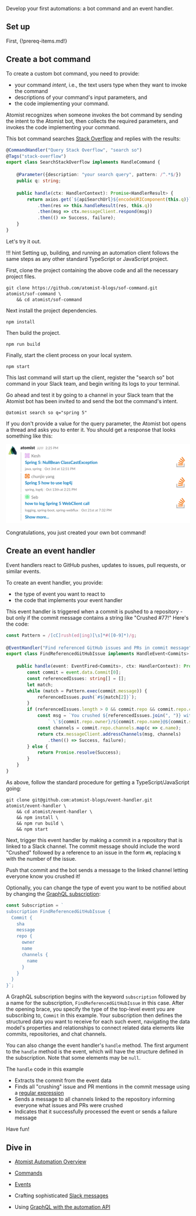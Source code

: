 Develop your first automations: a bot command and an event handler.  

## Set up
First,
{!prereq-items.md!}

## Create a bot command

To create a custom bot command, you need to provide:

-   your command _intent_, i.e., the text users type when they
    want to invoke the command
-   descriptions of your command's input parameters, and
-   the code implementing your command.

Atomist recognizes when someone invokes the bot command
by sending the intent to the Atomist bot, then collects the required
parameters, and invokes the code implementing your command.  

This bot command searches [Stack Overflow][so] and replies with the results:

```typescript
@CommandHandler("Query Stack Overflow", "search so")
@Tags("stack-overflow")
export class SearchStackOverflow implements HandleCommand {

    @Parameter({description: "your search query", pattern: /^.*$/})
    public q: string;

    public handle(ctx: HandlerContext): Promise<HandlerResult> {
        return axios.get(`${apiSearchUrl}${encodeURIComponent(this.q)}`)
            .then(res => this.handleResult(res, this.q))
            .then(msg => ctx.messageClient.respond(msg))
            .then(() => Success, failure);
    }
}
```

Let's try it out.

!!! hint
    Setting up, building, and running an automation client follows
    the same steps as any other standard TypeScript or JavaScript
    project.

First, clone the project containing the above code and all the
necessary project files.

```
git clone https://github.com/atomist-blogs/sof-command.git atomist/sof-command \
    && cd atomist/sof-command
```

Next install the project dependencies.

```
npm install
```

Then build the project.

```
npm run build
```

Finally, start the client process on your local system.

```
npm start
```

This last command will start up the client, register the "search so"
bot command in your Slack team, and begin writing its logs to your
terminal.

Go ahead and test it by going to a channel in your Slack team that the
Atomist bot has been invited to and send the bot the command's intent.

```
@atomist search so q="spring 5"
```

If you don't provide a value for the query parameter, the Atomist bot
opens a thread and asks you to enter it.  You should get a response
that looks something like this: 

![Search Stack Overflow Results](img/search-so.png)

Congratulations, you just created your own bot command!

[slack]: slack.md (Atomist Automation Slack Messages)
[so]: https://stackoverflow.com/ (Stack Overflow)
[ts]: https://www.typescriptlang.org/ (TypeScript)
[axios]: https://www.npmjs.com/package/axios (Axios HTTP Client)

## Create an event handler

Event handlers react to GitHub pushes, updates to issues, pull
requests, or similar events.  

To create an event handler, you provide:

-   the type of event you want to react to
-   the code that implements your event handler

This event handler is triggered when a commit is pushed
to a repository - but only if the commit message contains
a string like "Crushed #77!" Here's the code:

```typescript
const Pattern = /[cC]rush(ed|ing)[\s]*#([0-9]*)/g;

@EventHandler("Find referenced GitHub issues and PRs in commit message", Subscription)
export class FindReferencedGitHubIssue implements HandleEvent<Commits> {

    public handle(event: EventFired<Commits>, ctx: HandlerContext): Promise<HandlerResult> {
        const commit = event.data.Commit[0];
        const referencedIssues: string[] = [];
        let match;
        while (match = Pattern.exec(commit.message)) {
            referencedIssues.push(`#${match[2]}`);
        }
        if (referencedIssues.length > 0 && commit.repo && commit.repo.channels) {
            const msg = `You crushed ${referencedIssues.join(", ")} with commit` +
                ` \`${commit.repo.owner}/${commit.repo.name}@${commit.sha.slice(0, 7)}\``;
            const channels = commit.repo.channels.map(c => c.name);
            return ctx.messageClient.addressChannels(msg, channels)
                .then(() => Success, failure);
        } else {
            return Promise.resolve(Success);
        }
    }
}
```

As above, follow the standard procedure for getting a TypeScript/JavaScript going:

```
git clone git@github.com:atomist-blogs/event-handler.git atomist/event-handler \
    && cd atomist/event-handler \
    && npm install \
    && npm run build \
    && npm start
```

Next, trigger this event handler by making a commit in a
repository that is linked to a Slack channel. The commit message
should include the word "Crushed" followed by a reference to an issue
in the form `#N`, replacing `N` with the number of the issue.  

Push that commit and the bot sends a message to the linked
channel letting everyone know you crushed it!

Optionally, you can change the type of event you want to be notified 
about by changing the [GraphQL subscription][subscription]:

```typescript
const Subscription = `
subscription FindReferencedGitHubIssue {
  Commit {
    sha
    message
    repo {
      owner
      name
      channels {
        name
      }
    }
  }
}`;
```

A GraphQL subscription begins with the keyword `subscription` followed
by a name for the subscription, `FindReferencedGitHubIssue` in this
case.  After the opening brace, you specify the type of the top-level
event you are subscribing to, `Commit` in this example.  Your
subscription then defines the structured data you want to receive for
each such event, navigating the data model's properties and
relationships to connect related data elements like commits,
repositories, and chat channels.

You can also change the event handler's `handle` method.
The first argument to the `handle` method is the event, which will
have the structure defined in the subscription.  Note that some
elements may be `null`.

The `handle` code in this example

-   Extracts the commit from the event data
-   Finds all "crushing" issue and PR mentions in the commit message
    using a [regular expression][regex]
-   Sends a message to all channels linked to the repository informing
    everyone what issues and PRs were crushed
-   Indicates that it successfully processed the event or sends a
    failure message

Have fun!

## Dive in

-   [Atomist Automation Overview][overview]
-   [Commands][command]
-   [Events][event]

-   Crafting sophisticated [Slack messages][slack]
-   Using [GraphQL with the automation API][graphql-api]

[overview]: index.md (Atomist Automation Overview)
[command]: commands.md (Atomist Command Automations)
[event]: events.md (Atomist Event Automations)
[graphql-api]: graphql.md (Atomist Automation GraphQL)

[subscription]: graphql.md#subscriptions
[regex]: https://developer.mozilla.org/en-US/docs/Web/JavaScript/Guide/Regular_Expressions (JavaScript Regular Expressions)

